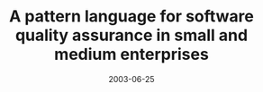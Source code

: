 ---
abstract: ''
authors:
- Armin Scherz
- Wolfgang Zuser
- Thomas Grechenig
date: '2003-06-25'
featured: false
links:
- name: Publik
  url: https://publik.tuwien.ac.at/showentry.php?ID=138181&lang=2
publication_types:
- '1'
publishDate: '2003-06-25'
specifics: null
title: A pattern language for software quality assurance in small and medium enterprises
url_pdf: ''
---